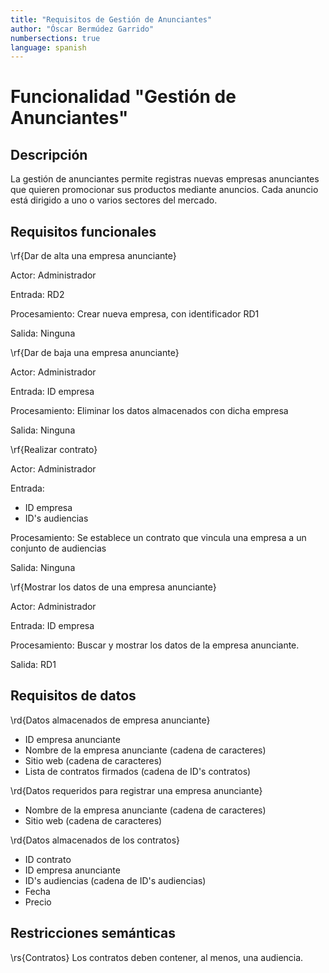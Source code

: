```yaml
---
title: "Requisitos de Gestión de Anunciantes"
author: "Óscar Bermúdez Garrido"
numbersections: true
language: spanish
---
```


# Funcionalidad "Gestión de Anunciantes"

## Descripción
La gestión de anunciantes permite registras nuevas empresas anunciantes que quieren promocionar sus productos mediante anuncios. Cada anuncio está dirigido a uno o varios sectores del mercado. 


## Requisitos funcionales

\rf{Dar de alta una empresa anunciante}

Actor:
Administrador

Entrada:
RD2

Procesamiento:
Crear nueva empresa, con identificador RD1

Salida:
Ninguna

\rf{Dar de baja una empresa anunciante}

Actor:
Administrador

Entrada:
ID empresa

Procesamiento:
Eliminar los datos almacenados con dicha empresa

Salida:
Ninguna

\rf{Realizar contrato}

Actor:
Administrador

Entrada:
 - ID empresa
 - ID's audiencias

Procesamiento:
Se establece un contrato que vincula una empresa a un conjunto de audiencias

Salida:
Ninguna

\rf{Mostrar los datos de una empresa anunciante}

Actor:
Administrador

Entrada:
ID empresa

Procesamiento:
Buscar y mostrar los datos de la empresa anunciante.

Salida:
RD1

## Requisitos de datos

\rd{Datos almacenados de empresa anunciante}
 - ID empresa anunciante
 - Nombre de la empresa anunciante (cadena de caracteres)
 - Sitio web (cadena de caracteres)
 - Lista de contratos firmados (cadena de ID's contratos)

\rd{Datos requeridos para registrar una empresa anunciante}
 - Nombre de la empresa anunciante 	(cadena de caracteres)
 - Sitio web (cadena de caracteres)

\rd{Datos almacenados de los contratos}
 - ID contrato
 - ID empresa anunciante
 - ID's audiencias (cadena de ID's audiencias)
 - Fecha
 - Precio

## Restricciones semánticas

\rs{Contratos}
Los contratos deben contener, al menos, una audiencia.


